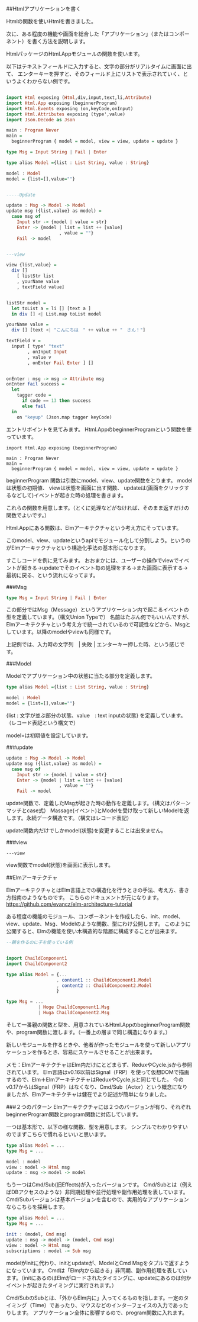 ##Htmlアプリケーションを書く

Htmlの関数を使いHtmlを書きました。

次に、ある程度の機能や画面を総合した「アプリケーション」（またはコンポーネント）を書く方法を説明します。

HtmlパッケージのHtml.Appモジュールの関数を使います。

以下はテキストフィールドに入力すると、文字の部分がリアルタイムに画面に出て、
エンターキーを押すと、そのフィールド上にリストで表示されていく、というよくわからない例です。

```hs

import Html exposing (Html,div,input,text,li,Attribute)
import Html.App exposing (beginnerProgram)
import Html.Events exposing (on,keyCode,onInput)
import Html.Attributes exposing (type',value)
import Json.Decode as Json

main : Program Never
main =
  beginnerProgram { model = model, view = view, update = update }

type Msg = Input String | Fail | Enter

type alias Model ={list : List String, value : String}

model : Model
model = {list=[],value=""}


-----Update

update : Msg -> Model -> Model
update msg ({list,value} as model) =
  case msg of
    Input str -> {model | value = str}
    Enter -> {model | list = list ++ [value]
                    , value = ""}
    Fail -> model


---view

view {list,value} =
  div []
    [ listStr list
    , yourName value
    , textField value]


listStr model =
  let toList a = li [] [text a ]
  in div [] <| List.map toList model

yourName value =
  div [] [text <| "こんにちは　" ++ value ++ "　さん！"]

textField v =
  input [ type' "text"
        , onInput Input
        , value v
        , onEnter Fail Enter ] []


onEnter : msg -> msg -> Attribute msg
onEnter fail success =
  let
    tagger code =
      if code == 13 then success
      else fail
  in
    on "keyup" (Json.map tagger keyCode)

```

エントリポイントを見てみます。
Html.AppのbeginnerProgramという関数を使っています。

```
import Html.App exposing (beginnerProgram)

main : Program Never
main =
  beginnerProgram { model = model, view = view, update = update }

```

beginnerProgram 関数は引数にmodel、view、update関数をとります。
modelは状態の初期値、
viewは状態を画面に出す関数、
updateは(画面をクリックするなどして)イベントが起きた時の処理を書きます。

これらの関数を用意します。（とくに処理などがなければ、そのまま返すだけの関数でよいです。）

Html.Appにある関数は、Elmアーキテクチャという考え方にそっています。

このmodel、view、updateというapiでモジュール化して分割しよう。というのがElmアーキテクチャという構造化手法の基本形になります。

すこしコードを例に見てみます。
おおまかには、ユーザーの操作でviewでイベントが起きる→updateでそのイベント毎の処理をする→また画面に表示する→最初に戻る、という流れになってます。


###Msg

```hs
type Msg = Input String | Fail | Enter
```

この部分ではMsg（Message）というアプリケーション内で起こるイベントの型を定義しています。（構文Union Typeで）
名前はたぶん何でもいいんですが、Elmアーキテクチャという考え方で統一されているので可読性などから、Msgとしています。以降のmodelやviewも同様です。

上記例では、入力時の文字列　| 失敗 | エンターキー押した時、という感じです。


###Model

Modelでアプリケーション中の状態に当たる部分を定義します。

```hs
type alias Model ={list : List String, value : String}

model : Model
model = {list=[],value=""}

```

{list : 文字が並ぶ部分の状態、value　: text inputの状態}
を定義しています。（レコード表記という構文で）

model=は初期値を設定しています。

###update

```hs
update : Msg -> Model -> Model
update msg ({list,value} as model) =
  case msg of
    Input str -> {model | value = str}
    Enter -> {model | list = list ++ [value]
                    , value = ""}
    Fail -> model
```

update関数で、定義したMsgが起きた時の動作を定義します。（構文はパターンマッチとcase式）
Massage(イベント)とModelを受け取って新しいModelを返します。永続データ構造です。（構文はレコード表記）

update関数内だけでしかmodel(状態)を変更することは出来ません。

###view

```
---view

```

view関数でmodel(状態)を画面に表示します。


##Elmアーキテクチャ

ElmアーキテクチャとはElm言語上での構造化を行うときの手法、考え方、書き方指南のようなものです。
こちらのドキュメントが元になります。https://github.com/evancz/elm-architecture-tutorial

ある程度の機能のモジュール、コンポーネントを作成したら、init、model、view、update、Msg、Modelのような関数、型にわけ公開します。
このように公開すると、Elmの機能を使い木構造的な階層に構成することが出来ます。

```parentConponent.elm
--親を作るのに子を使っている例


import ChaildConponent1
import ChaildConponent2

type alias Model = {...
                   , content1 :: ChaildConponent1.Model
                   , content2 :: ChaildConponent2.Model
                   }  

type Msg = ...
            | Hoge ChaildConponent1.Msg
            | Huga ChaildConponent2.Msg

```


そして一番親の関数と型を、用意されているHtml.AppのbeginnerProgram関数や、program関数に渡します。（一番上の層まで同じ構造になります。）

新しいモジュールを作るときや、他者が作ったモジュールを使って新しいアプリケーションを作るとき、容易にスケールさせることが出来ます。


メモ：ElmアーキテクチャはElm内だけにとどまらず、ReduxやCycle.jsから参照されています。
Elm言語はv0.16以前はSignal（FRP）を使って仮想DOMで描画するので、Elm＋ElmアーキテクチャはReduxやCycle.jsと同じでした。
今のv0.17からはSignal（FRP）はなくなり、Cmd/Sub（Actor）という概念になりましたが、Elmアーキテクチャは健在でより記述が簡単になりました。

###２つのパターン
Elmアーキテクチャには２つのバージョンが有り、それぞれbeginnerProgram関数とprogram関数に対応しています。

一つは基本形で、以下の様な関数、型を用意します。
シンプルでわかりやすいのでまずこちらで慣れるといいと思います。

```hs
type alias Model = ...
type Msg = ...

model : model
view : model -> Html msg
update : msg -> model -> model

```

もう一つはCmd/Sub(旧Effects)が入ったバージョンです。
Cmd/Subとは（例えばDBアクセスのような）非同期処理や並行処理や副作用処理を表しています。
Cmd/Subバージョンは基本バージョンを含むので、実用的なアプリケーションならこちらを採用します。

```hs
type alias Model = ...
type Msg = ...

init : (model, Cmd msg)
update : msg -> model -> (model, Cmd msg)
view : model -> Html msg
subscriptions : model -> Sub msg

```

modelがinitに代わり、initとupdateが、ModelとCmd Msgをタプルで返すようになっています。
Cmdは「Elm内から起きる」非同期、副作用処理を表しています。（initにあるのはElmがロードされたタイミングに、updateにあるのは何かイベントが起きたタイミングに実行されます。）

Cmd/SubのSubとは、「外からElm内に」入ってくるものを指します。一定のタイミング（Time）であったり、マウスなどのインターフェイスの入力であったりします。
アプリケーション全体に影響するので、program関数に入れます。
